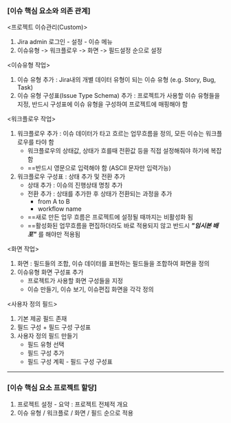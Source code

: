 ### [이슈 핵심 요소와 의존 관계]

<프로젝트 이슈관리(Custom)>
1. Jira admin 로그인 - 설정 - 이슈 메뉴
2. 이슈유형 -> 워크플로우 -> 화면 -> 필드설정 순으로 설정

<이슈유형 작업>
1. 이슈 유형 추가 : Jira내의 개별 데이터 유형이 되는 이슈 유형 (e.g. Story, Bug, Task)
2. 이슈 유형 구성표(Issue Type Schema) 추가 : 프로젝트가 사용할 이슈 유형들을 지정, 반드시 구성표에 이슈 유형을 구성하여 프로젝트에 매핑해야 함

<워크플로우 작업>
1. 워크플로우 추가 : 이슈 데이터가 타고 흐르는 업무흐름을 정의, 모든 이슈는 워크플로우를 타야 함
	- 워크플로우의 상태값, 상태가 흐를때 전환값 등을 직접 설정해줘야 하기에 복잡함
	- ==반드시 영문으로 입력해야 함 (ASCII 문자만 입력가능)
2. 워크플로우 구성표 : 상태 추가 및 전환 추가
	- 상태 추가 : 이슈의 진행상태 명칭 추가
	- 전환 추가 : 상태를 추가한 후 상태가 전환되는 과정을 추가
		- from A to B
		- workflow name
	- ==새로 만든 업무 흐름은 프로젝트에 설정될 때까지는 비활성화 됨
	- ==활성화된 업무흐름을 편집하더라도 바로 적용되지 않고 반드시 ***"임시본 배포"*** 를 해야만 적용됨

<화면 작업>
1. 화면 : 필드들의 조합, 이슈 데이터를 표현하는 필드들을 조합하여 화면을 정의
2. 이슈유형 화면 구성표 추가
	- 프로젝트가 사용할 화면 구성들을 지정
	- 이슈 만들기, 이슈 보기, 이슈편집 화면을 각각 정의

<사용자 정의 필드>
1. 기본 제공 필드 존재
2. 필드 구성  + 필드 구성 구성표
3. 사용자 정의 필드 만들기
	- 필드 유형 선택
	- 필드 구성 추가
	- 필드 구성 계획 - 필드 구성 구성표
---
### [이슈 핵심 요소 프로젝트 할당]

1. 프로젝트 설정 - 요약 : 프로젝트 전체적 개요
2. 이슈 유형 / 워크플로 / 화면 / 필드 순으로 적용



